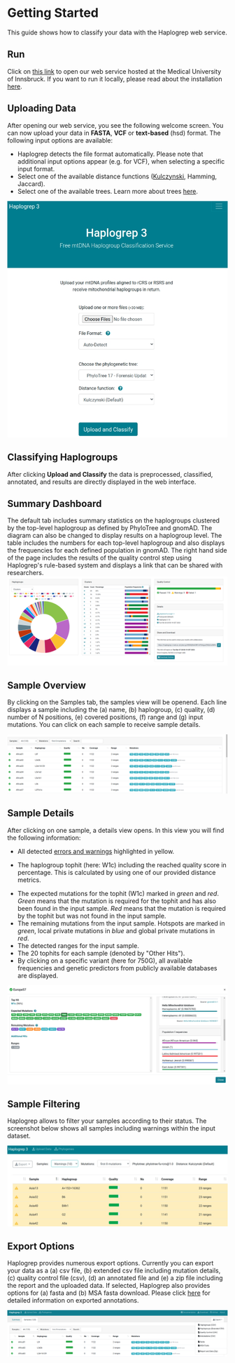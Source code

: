 # Getting Started

This guide shows how to classify your data with the Haplogrep web service.

## Run
Click on [this link](https://haplogrep.i-med.ac.at) to open our web service hosted at the Medical University of Innsbruck. If you want to run it locally, please read about the installation [here](../installation).

## Uploading Data
After opening our web service, you see the following welcome screen. You can now upload your data in **FASTA**, **VCF** or **text-based** (hsd) format. The following input options are available:

* Haplogrep detects the file format automatically. Please note that additional input options appear (e.g. for VCF), when selecting a specific input format.
* Select one of the available distance functions ([Kulczynski](../kulczynski), Hamming, Jaccard).
* Select one of the available trees. Learn more about trees [here](../trees).  

![](images/interface/welcome_screen.png)

## Classifying Haplogroups
After clicking **Upload and Classify** the data is preprocessed, classified, annotated, and results are directly displayed in the web interface.

## Summary Dashboard
The default tab includes summary statistics on the haplogroups clustered by the top-level haplogroup as defined by PhyloTree and gnomAD. The diagram can also be changed to display results on a haplogroup level. The table includes the numbers for each top-level haplogroup and also displays the frequencies for each defined population in gnomAD. The right hand side of the page includes the results of the quality control step using Haplogrep's rule-based system and displays a link that can be shared with researchers.  
![](images/interface/data_classified_dashboard.png)

## Sample Overview
By clicking on the Samples tab, the samples view will be openend. Each line displays a sample including the (a) name, (b) haplogroup, (c) quality, (d) number of N positions, (e) covered positions, (f) range and (g) input mutations. You can click on each sample to receive sample details.

![](images/interface/data_classified.png)

## Sample Details
After clicking on one sample, a details view opens. In this view you will find the following information:

* All detected [errors and warnings](../errors-warnings) highlighted in yellow.
+ The haplogroup tophit (here: W1c) including the reached quality score in percentage. This is calculated by using one of our provided distance metrics.  
* The expected mutations for the tophit (W1c) marked in *green* and *red*. *Green* means that the mutation is required for the tophit and has also been found in the input sample. *Red* means that the mutation is required by the tophit but was not found in the input sample.
* The remaining mutations from the input sample. Hotspots are marked in *green*, local private mutations in *blue* and global private mutations in *red*.
* The detected ranges for the input sample.
* The 20 tophits for each sample (denoted by "Other Hits").
* By clicking on a specific variant (here for 750G), all available frequencies and genetic predictors from publicly available databases are displayed.

![](images/interface/sample_details.png)

## Sample Filtering
Haplogrep allows to filter your samples according to their status. The screenshot below shows all samples including warnings within the input dataset.  

![](images/interface/data_filtered.png)

## Export Options
Haplogrep provides numerous export options. Currently you can export your data as a (a) csv file, (b) extended csv file including mutation details, (c) quality control file (csv), (d) an annotated file and (e) a zip file including the report and the uploaded data. If selected, Haplogrep also provides options for (a) fasta and (b) MSA fasta download. 
Please click [here](../annotations/#export) for detailed information on exported annotations.  

![](images/interface/export_options.png)
